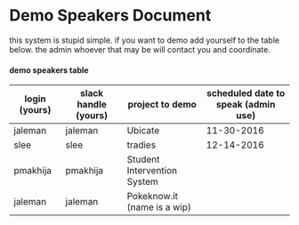 # Demo Speakers Document

this system is stupid simple. if you want to demo add yourself to the table below. the admin whoever that may be will contact you and coordinate. 


#### demo speakers table

| login (yours) | slack handle (yours) | project to demo             | scheduled date to speak (admin use) |
| ------------- | -------------------- | --------------------------- | ----------------------------------- |
| jaleman       | jaleman              | Ubicate                     |  11-30-2016                         |
| slee          | slee                 | tradies                     |  12-14-2016                         |
| pmakhija      | pmakhija             | Student Intervention System |                                     |
| jaleman       | jaleman              | Pokeknow.it (name is a wip) |                                     |
